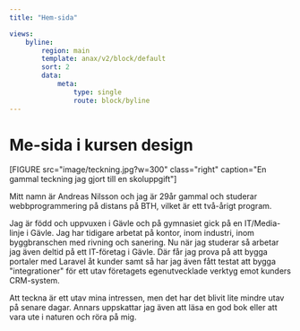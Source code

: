 ```yaml
---
title: "Hem-sida"

views:
    byline:
        region: main
        template: anax/v2/block/default
        sort: 2
        data:
            meta:
                type: single
                route: block/byline
---
```

Me-sida i kursen design
=========================

[FIGURE src="image/teckning.jpg?w=300" class="right" caption="En gammal teckning jag gjort till en skoluppgift"]

Mitt namn är Andreas Nilsson och jag är 29år gammal och studerar webbprogrammering på distans på BTH, vilket är ett två-årigt program. 

Jag är född och uppvuxen i Gävle och på gymnasiet gick på en IT/Media-linje i Gävle. Jag har tidigare arbetat på kontor, inom industri, inom byggbranschen med rivning och sanering. 
Nu när jag studerar så arbetar jag även deltid på ett IT-företag i Gävle. Där får jag prova på att bygga portaler med Laravel åt kunder samt så har jag även fått testat att bygga "integrationer" för ett utav företagets egenutvecklade verktyg emot kunders CRM-system.

Att teckna är ett utav mina intressen, men det har det blivit lite mindre utav på senare dagar. Annars uppskattar jag även att läsa en god bok eller att vara ute i naturen och röra på mig.
